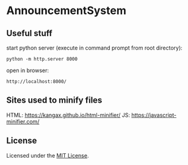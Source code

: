 # AnnouncementSystem

## Useful stuff
start python server (execute in command prompt from root directory):
```
python -m http.server 8000
```
open in browser:
```
http://localhost:8000/
```
## Sites used to minify files
HTML: https://kangax.github.io/html-minifier/
JS: https://javascript-minifier.com/
## License
Licensed under the [MIT License](LICENSE).
